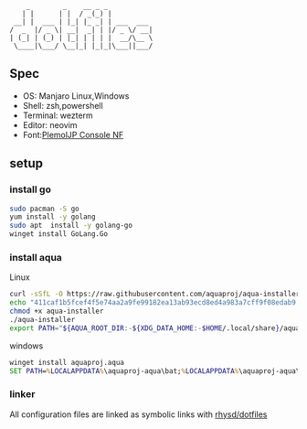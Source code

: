         _        _    __ _ _
       | |      | |  / _(_) |
     __| |  ___ | |_| |_ _| | ___  ___
    /  _  |/ _ \| __|  _| | |/ _ \/ __|
    | (_| | (_) | |_| | | | |  __/\__ \
     \____|\___/ \__|_| |_|_|\___||___/

## Spec

- OS: Manjaro Linux,Windows
- Shell: zsh,powershell
- Terminal: wezterm
- Editor: neovim
- Font:[PlemolJP Console NF](https://github.com/yuru7/PlemolJP)

## setup

### install go

```bash
sudo pacman -S go
yum install -y golang
sudo apt  install -y golang-go
winget install GoLang.Go
```

### install aqua

Linux

```bash
curl -sSfL -O https://raw.githubusercontent.com/aquaproj/aqua-installer/v2.1.2/aqua-installer
echo "411caf1b5fcef4f5e74aa2a9fe99182ea13ab93ecd8ed4a983a7cff9f08edab9  aqua-installer" | sha256sum -c
chmod +x aqua-installer
./aqua-installer
export PATH="${AQUA_ROOT_DIR:-${XDG_DATA_HOME:-$HOME/.local/share}/aquaproj-aqua}/bin:$PATH"
```

windows

```cmd
winget install aquaproj.aqua
SET PATH=%LOCALAPPDATA%\aquaproj-aqua\bat;%LOCALAPPDATA%\aquaproj-aqua\bin;%PATH%
```

### linker

All configuration files are linked as symbolic links with [rhysd/dotfiles](https://github.com/rhysd/dotfiles)
